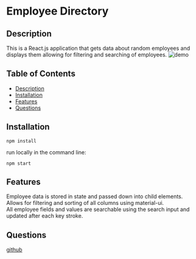 # Employee Directory

## Description
 This is a React.js application that gets data about random employees and displays them allowing for filtering and searching of employees.
![demo](/screenshots/demo.gif)   


## Table of Contents
* [Description](#Description)
* [Installation](#Installation)
* [Features](#Features)
* [Questions](#Questions)
## Installation
```
npm install

```

run locally in the command line:
``` 
npm start
```
## Features 
Employee data is stored in state and passed down into child elements.   
Allows for filtering and sorting of all columns using material-ui.   
All employee fields and values are searchable using the search input and updated after each key stroke.  

## Questions
[github](https://github.com/nick75mowbray)
